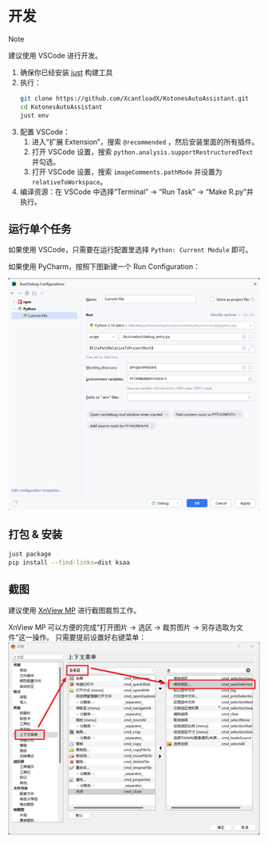 # 开发
> [!NOTE]
> 建议使用 VSCode 进行开发。

1. 确保你已经安装 [just](https://github.com/casey/just#packages) 构建工具
2. 执行：
    ```bash
    git clone https://github.com/XcantloadX/KotonesAutoAssistant.git
    cd KotonesAutoAssistant
    just env
    ```
3. 配置 VSCode：
    1. 进入“扩展 Extension”，搜索 `@recommended` ，然后安装里面的所有插件。
    2. 打开 VSCode 设置，搜索 `python.analysis.supportRestructuredText` 并勾选。
    3. 打开 VSCode 设置，搜索 `imageComments.pathMode` 并设置为 `relativeToWorkspace`。
4. 编译资源：在 VSCode 中选择“Terminal” -> “Run Task” -> “Make R.py”并执行。

## 运行单个任务
如果使用 VSCode，只需要在运行配置里选择 `Python: Current Module` 即可。

如果使用 PyCharm，按照下图新建一个 Run Configuration：

![pycharm_run_config.png](images/pycharm_run_config.png)

## 打包 & 安装
```bash
just package
pip install --find-links=dist ksaa
```

## 截图
建议使用 [XnView MP](https://www.xnview.com/en/xnviewmp/) 进行截图裁剪工作。

XnView MP 可以方便的完成“打开图片 → 选区 → 裁剪图片 → 另存选取为文件”这一操作。
只需要提前设置好右键菜单：
![XnView MP 设置1](./images/xnview_setup1.png)